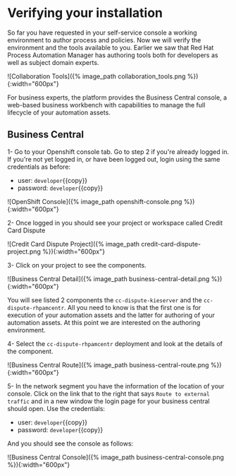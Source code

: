 # Verifying your installation


So far you have requested in your self-service console a working environment to author process and policies. Now we will verify the environment and the tools available to you. Earlier we saw that Red Hat Process Automation Manager has authoring tools both for developers as well as subject domain experts.

![Collaboration Tools]({% image_path collaboration_tools.png %}){:width="600px"}

For business experts, the platform provides the Business Central console, a web-based business workbench with capabilities to manage the full lifecycle of your automation assets.

## Business Central

1- Go to your Openshift console tab. Go to step 2 if you're already logged in. If you're not yet logged in, or have been logged out, login using the same credentials as before:
- user: `developer`{{copy}}
- password: `developer`{{copy}}

![OpenShift Console]({% image_path openshift-console.png %}){:width="600px"}

2- Once logged in you should see your project or workspace called Credit Card Dispute

![Credit Card Dispute Project]({% image_path credit-card-dispute-project.png %}){:width="600px"}

3- Click on your project to see the components.

![Business Central Detail]({% image_path business-central-detail.png %}){:width="600px"}

You will see listed 2 components the `cc-dispute-kieserver` and the `cc-dispute-rhpamcentr`. All you need to know is that the first one is for execution of your automation assets and the latter for authoring of your automation assets.
At this point we are interested on the authoring environment.

4- Select the `cc-dispute-rhpamcentr` deployment and look at the details of the component.

![Business Central Route]({% image_path business-central-route.png %}){:width="600px"}

5- In the network segment you have the information of the location of your console. Click on the link that to the right that says `Route to external traffic` and in a new window the login page for your business central should open.
Use the credentials:
- user: `developer`{{copy}}
- password: `developer`{{copy}}

And you should see the console as follows:

![Business Central Console]({% image_path business-central-console.png %}){:width="600px"}
